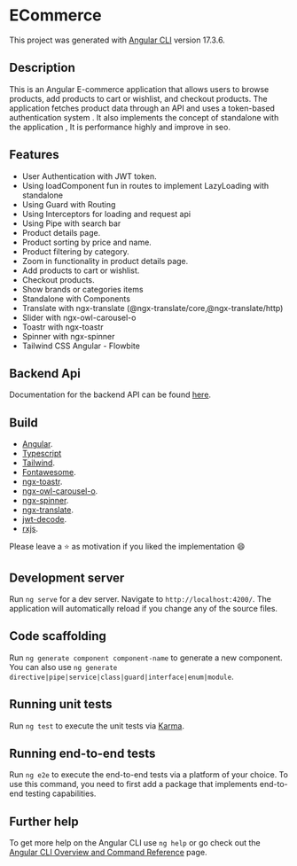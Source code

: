 # ECommerce

This project was generated with [Angular CLI](https://github.com/angular/angular-cli) version 17.3.6.

## Description

This is an Angular E-commerce application that allows users to browse products, add products to cart or wishlist, and checkout products. The application fetches product data through an API and uses a token-based authentication system . It also implements the concept of standalone with the application , It is performance highly and improve in seo.
## Features


* User Authentication with JWT token.
* Using loadComponent fun in routes to implement LazyLoading with standalone 
* Using Guard with Routing
* Using Interceptors for loading and request api
* Using Pipe with search bar
* Product details page.
* Product sorting by price and name.
* Product filtering by category.
* Zoom in functionality in product details page.
* Add products to cart or wishlist.
* Checkout products.
* Show brands or categories items
* Standalone with Components
* Translate with ngx-translate (@ngx-translate/core,@ngx-translate/http)
* Slider with ngx-owl-carousel-o
* Toastr with ngx-toastr
* Spinner with ngx-spinner
* Tailwind CSS Angular - Flowbite

## Backend Api

 Documentation for the backend API can be found [here](https://documenter.getpostman.com/view/5709532/2s93JqTRWN).

## Build

* [Angular](https://angular.io/).
* [Typescript](https://www.typescriptlang.org/)
* [Tailwind](https://tailwindcss.com/docs/guides/angular).
* [Fontawesome](https://fontawesome.com/).
* [ngx-toastr](https://www.npmjs.com/package/ngx-toastr).
* [ngx-owl-carousel-o](https://www.npmjs.com/package/ngx-owl-carousel-o).
* [ngx-spinner](https://www.npmjs.com/package/ngx-spinner).
* [ngx-translate](https://www.npmjs.com/package/@ngx-translate/core?activeTab=readme).
* [jwt-decode](https://www.npmjs.com/package/jwt-decode).
* [rxjs](https://rxjs.dev/).

Please leave a ⭐ as motivation if you liked the implementation 😄

## Development server

Run `ng serve` for a dev server. Navigate to `http://localhost:4200/`. The application will automatically reload if you change any of the source files.

## Code scaffolding

Run `ng generate component component-name` to generate a new component. You can also use `ng generate directive|pipe|service|class|guard|interface|enum|module`.


## Running unit tests

Run `ng test` to execute the unit tests via [Karma](https://karma-runner.github.io).

## Running end-to-end tests

Run `ng e2e` to execute the end-to-end tests via a platform of your choice. To use this command, you need to first add a package that implements end-to-end testing capabilities.

## Further help

To get more help on the Angular CLI use `ng help` or go check out the [Angular CLI Overview and Command Reference](https://angular.io/cli) page.
